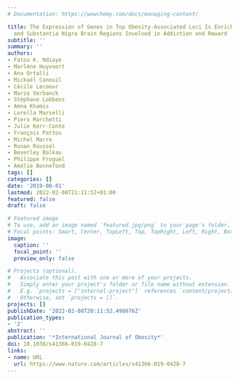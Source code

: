```yaml
---
# Documentation: https://wowchemy.com/docs/managing-content/

title: The Expression of Genes in Top Obesity-Associated Loci Is Enriched in Insula
  and Substantia Nigra Brain Regions Involved in Addiction and Reward
subtitle: ''
summary: ''
authors:
- Fatou K. Ndiaye
- Marlène Huyvaert
- Ana Ortalli
- Mickaël Canouil
- Cécile Lecoeur
- Marie Verbanck
- Stéphane Lobbens
- Amna Khamis
- Lorella Marselli
- Piero Marchetti
- Julie Kerr-Conte
- François Pattou
- Michel Marre
- Ronan Roussel
- Beverley Balkau
- Philippe Froguel
- Amélie Bonnefond
tags: []
categories: []
date: '2019-08-01'
lastmod: 2022-02-08T21:11:52+01:00
featured: false
draft: false

# Featured image
# To use, add an image named `featured.jpg/png` to your page's folder.
# Focal points: Smart, Center, TopLeft, Top, TopRight, Left, Right, BottomLeft, Bottom, BottomRight.
image:
  caption: ''
  focal_point: ''
  preview_only: false

# Projects (optional).
#   Associate this post with one or more of your projects.
#   Simply enter your project's folder or file name without extension.
#   E.g. `projects = ["internal-project"]` references `content/project/deep-learning/index.md`.
#   Otherwise, set `projects = []`.
projects: []
publishDate: '2022-02-08T20:11:52.498076Z'
publication_types:
- '2'
abstract: ''
publication: '*International Journal of Obesity*'
doi: 10.1038/s41366-019-0428-7
links:
- name: URL
  url: https://www.nature.com/articles/s41366-019-0428-7
---
```

